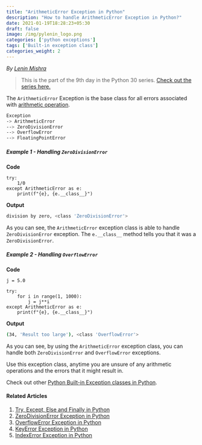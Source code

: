 ```yaml
---
title: "ArithmeticError Exception in Python"
description: "How to handle ArithmeticError Exception in Python?"
date: 2021-01-19T18:28:23+05:30
draft: false
image: /img/pylenin_logo.png
categories: ['python exceptions']
tags: ['Built-in exception class']
categories_weight: 2
---
```

<div class="sharethis-inline-follow-buttons"></div>

*By [Lenin Mishra](https://www.pylenin.com/authors/#lenin-mishra)*

> This is the part of the 9th day in the Python 30 series. [Check out the series here.](https://www.youtube.com/playlist?list=PLqEbL1vopgvuI-3wzwHqftEkH3AILozS5)

The `ArithmeticError` Exception is the base class for all errors associated with [arithmetic operation](https://www.pylenin.com/blogs/python-arithmetic-operators/).

```bash
Exception
-> ArithmeticError
--> ZeroDivisionError
--> OverflowError
--> FloatingPointError
```

##### Example 1 - Handling `ZeroDivisionError`

**Code**

```python3
try:
    1/0
except ArithmeticError as e:
    print(f"{e}, {e.__class__}")
```

**Output**

```bash
division by zero, <class 'ZeroDivisionError'>
```

As you can see, the `ArithmeticError` exception class is able to handle `ZeroDivisionError` exception. The `e.__class__` method tells you that it was a `ZeroDivisionError`.

##### Example 2 - Handling `OverflowError`

**Code**

```python3
j = 5.0

try:
    for i in range(1, 1000):
        j = j**i
except ArithmeticError as e:
    print(f"{e}, {e.__class__}")
```

**Output**

```bash
(34, 'Result too large'), <class 'OverflowError'>
```

As you can see, by using the `ArithmeticError` exception class, you can handle both `ZeroDivisionError` and `OverflowError` exceptions.

Use this exception class, anytime you are unsure of any arithmetic operations and the errors that it might result in.

Check out other [Python Built-in Exception classes in Python](https://www.pylenin.com/tags/built-in-exception-class/).

#### Related Articles

1. [Try, Except, Else and Finally in Python](https://www.pylenin.com/blogs/python-try-except-else-finally/)
2. [ZeroDivisionError Exception in Python](https://www.pylenin.com/blogs/zero-division-error-python/)
3. [OverflowError Exception in Python](https://www.pylenin.com/blogs/overflow-error-python/)   
4. [KeyError Exception in Python](https://www.pylenin.com/blogs/key-error-python/)
5. [IndexError Exception in Python](https://www.pylenin.com/blogs/index-error-python/)